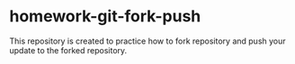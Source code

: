 # homework-git-fork-push
This repository is created to practice how to fork repository and push your update to the forked repository.
